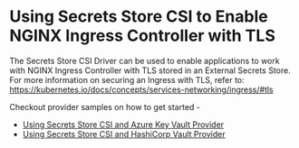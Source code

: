 # Using Secrets Store CSI to Enable NGINX Ingress Controller with TLS

The Secrets Store CSI Driver can be used to enable applications to work with NGINX Ingress Controller with TLS stored in an External Secrets Store. 
For more information on securing an Ingress with TLS, refer to: https://kubernetes.io/docs/concepts/services-networking/ingress/#tls

Checkout provider samples on how to get started -

- [Using Secrets Store CSI and Azure Key Vault Provider](https://azure.github.io/secrets-store-csi-driver-provider-azure/configurations/ingress-tls/)
- [Using Secrets Store CSI and HashiCorp Vault Provider](https://github.com/hashicorp/secrets-store-csi-driver-provider-vault/blob/master/sample/ingress-controller-tls/README.md)